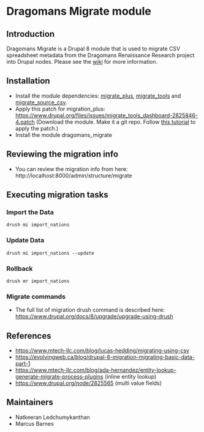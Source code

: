 # Dragomans Migrate module

## Introduction

Dragomans Migrate is a Drupal 8 module that is used to migrate CSV spreadsheet metadata from the Dragomans Renaissance Research project into Drupal nodes. Please see the [wiki](wiki) for more information.

## Installation
* Install the module dependencies: [migrate_plus](https://www.drupal.org/project/migrate_plus), [migrate_tools](https://www.drupal.org/project/migrate_tools) and [migrate_source_csv](https://www.drupal.org/project/migrate_source_csv).
* Apply this patch for migration_plus: https://www.drupal.org/files/issues/migrate_tools_dashboard-2825846-4.patch (Download the module.  Make it a git repo.  Follow [this tutorial](https://www.devroom.io/2009/10/26/how-to-create-and-apply-a-patch-with-git/) to apply the patch.)
* Install the module dragomans_migrate

## Reviewing the migration info
* You can review the migration info from here: http://localhost:8000/admin/structure/migrate

## Executing migration tasks
### Import the Data
```
drush mi import_nations
```

### Update Data
```
drush mi import_nations --update
```

### Rollback
```
drush mr import_nations
```

### Migrate commands
* The full list of migration drush command is described here: https://www.drupal.org/docs/8/upgrade/upgrade-using-drush

## References
* https://www.mtech-llc.com/blog/lucas-hedding/migrating-using-csv
* https://evolvingweb.ca/blog/drupal-8-migration-migrating-basic-data-part-1
* https://www.mtech-llc.com/blog/ada-hernandez/entity-lookup-generate-migrate-process-plugins (inline entity lookup)
* https://www.drupal.org/node/2825565 (multi value fields)

## Maintainers

* Natkeeran Ledchumykanthan
* Marcus Barnes

